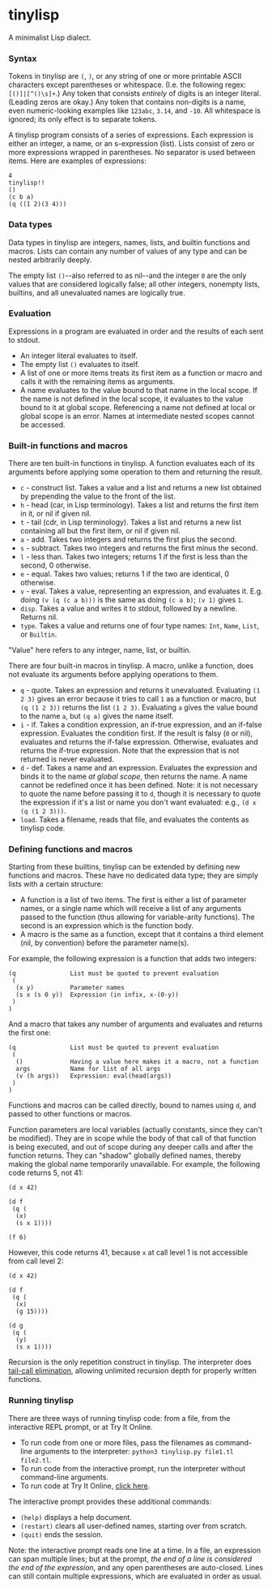 # tinylisp

A minimalist Lisp dialect.

### Syntax

Tokens in tinylisp are `(`, `)`, or any string of one or more printable ASCII characters except parentheses or whitespace. (I.e. the following regex: `[()]|[^()\s]+`.) Any token that consists *entirely* of digits is an integer literal. (Leading zeros are okay.) Any token that contains non-digits is a name, even numeric-looking examples like `123abc`, `3.14`, and `-10`. All whitespace is ignored; its only effect is to separate tokens.

A tinylisp program consists of a series of expressions. Each expression is either an integer, a name, or an s-expression (list). Lists consist of zero or more expressions wrapped in parentheses. No separator is used between items. Here are examples of expressions:

    4
    tinylisp!!
    ()
    (c b a)
    (q ((1 2)(3 4)))

### Data types

Data types in tinylisp are integers, names, lists, and builtin functions and macros. Lists can contain any number of values of any type and can be nested arbitrarily deeply.

The empty list `()`--also referred to as nil--and the integer `0` are the only values that are considered logically false; all other integers, nonempty lists, builtins, and all unevaluated names are logically true.

### Evaluation

Expressions in a program are evaluated in order and the results of each sent to stdout.

- An integer literal evaluates to itself.
- The empty list `()` evaluates to itself.
- A list of one or more items treats its first item as a function or macro and calls it with the remaining items as arguments.
- A name evaluates to the value bound to that name in the local scope. If the name is not defined in the local scope, it evaluates to the value bound to it at global scope. Referencing a name not defined at local or global scope is an error. Names at intermediate nested scopes cannot be accessed.

### Built-in functions and macros

There are ten built-in functions in tinylisp. A function evaluates each of its arguments before applying some operation to them and returning the result.

- `c` - construct list. Takes a value and a list and returns a new list obtained by prepending the value to the front of the list.
- `h` - head (car, in Lisp terminology). Takes a list and returns the first item in it, or nil if given nil.
- `t` - tail (cdr, in Lisp terminology). Takes a list and returns a new list containing all but the first item, or nil if given nil.
- `a` - add. Takes two integers and returns the first plus the second.
- `s` - subtract. Takes two integers and returns the first minus the second.
- `l` - less than. Takes two integers; returns 1 if the first is less than the second, 0 otherwise.
- `e` - equal. Takes two values; returns 1 if the two are identical, 0 otherwise.
- `v` - eval. Takes a value, representing an expression, and evaluates it. E.g. doing `(v (q (c a b)))` is the same as doing `(c a b)`; `(v 1)` gives `1`.
- `disp`. Takes a value and writes it to stdout, followed by a newline. Returns nil.
- `type`. Takes a value and returns one of four type names: `Int`, `Name`, `List`, or `Builtin`.

"Value" here refers to any integer, name, list, or builtin.

There are four built-in macros in tinylisp. A macro, unlike a function, does not evaluate its arguments before applying operations to them.

- `q` - quote. Takes an expression and returns it unevaluated. Evaluating `(1 2 3)` gives an error because it tries to call `1` as a function or macro, but `(q (1 2 3))` returns the list `(1 2 3)`. Evaluating `a` gives the value bound to the name `a`, but `(q a)` gives the name itself.
- `i` - if. Takes a condition expression, an if-true expression, and an if-false expression. Evaluates the condition first. If the result is falsy (`0` or nil), evaluates and returns the if-false expression. Otherwise, evaluates and returns the if-true expression. Note that the expression that is not returned is never evaluated.
- `d` - def. Takes a name and an expression. Evaluates the expression and binds it to the name *at global scope*, then returns the name. A name cannot be redefined once it has been defined. Note: it is not necessary to quote the name before passing it to `d`, though it is necessary to quote the expression if it's a list or name you don't want evaluated: e.g., `(d x (q (1 2 3)))`.
- `load`. Takes a filename, reads that file, and evaluates the contents as tinylisp code.

### Defining functions and macros

Starting from these builtins, tinylisp can be extended by defining new functions and macros. These have no dedicated data type; they are simply lists with a certain structure:

- A function is a list of two items. The first is either a list of parameter names, or a single name which will receive a list of any arguments passed to the function (thus allowing for variable-arity functions). The second is an expression which is the function body.
- A macro is the same as a function, except that it contains a third element (nil, by convention) before the parameter name(s).

For example, the following expression is a function that adds two integers:

    (q               List must be quoted to prevent evaluation
     (
      (x y)          Parameter names
      (s x (s 0 y))  Expression (in infix, x-(0-y))
     )   
    )

And a macro that takes any number of arguments and evaluates and returns the first one:

    (q               List must be quoted to prevent evaluation
     (
      ()             Having a value here makes it a macro, not a function
      args           Name for list of all args
      (v (h args))   Expression: eval(head(args))
     )
    )

Functions and macros can be called directly, bound to names using `d`, and passed to other functions or macros.

Function parameters are local variables (actually constants, since they can't be modified). They are in scope while the body of that call of that function is being executed, and out of scope during any deeper calls and after the function returns. They can "shadow" globally defined names, thereby making the global name temporarily unavailable. For example, the following code returns 5, not 41:

    (d x 42)
    
    (d f
     (q (
      (x)
      (s x 1))))
    
    (f 6)

However, this code returns 41, because `x` at call level 1 is not accessible from call level 2:

    (d x 42)
    
    (d f
     (q (
      (x)
      (g 15))))
    
    (d g
     (q (
      (y)
      (s x 1))))

Recursion is the only repetition construct in tinylisp. The interpreter does [tail-call elimination](https://en.wikipedia.org/wiki/Tail_call), allowing unlimited recursion depth for properly written functions.

### Running tinylisp

There are three ways of running tinylisp code: from a file, from the interactive REPL prompt, or at Try It Online.

- To run code from one or more files, pass the filenames as command-line arguments to the interpreter: `python3 tinylisp.py file1.tl file2.tl`.
- To run code from the interactive prompt, run the interpreter without command-line arguments.
- To run code at Try It Online, [click here](https://tio.run/nexus/tinylisp).

The interactive prompt provides these additional commands:

- `(help)` displays a help document.
- `(restart)` clears all user-defined names, starting over from scratch.
- `(quit)` ends the session.

Note: the interactive prompt reads one line at a time. In a file, an expression can span multiple lines; but at the prompt, *the end of a line is considered the end of the expression*, and any open parentheses are auto-closed. Lines can still contain multiple expressions, which are evaluated in order as usual.